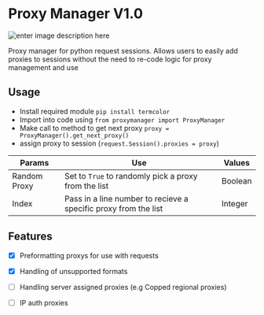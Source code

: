 ﻿# **Proxy Manager V1.0**
![enter image description here](https://lh3.googleusercontent.com/_yjXu_pVZgAFpFeJbcvaya5PjwNvtJHniX8clmIlKtYhROVB_I0sGrJjBkUWQLQWaTI7aljdhVG0VQ)

Proxy manager for python request sessions. Allows users to easily add proxies to sessions without the need to re-code logic for proxy management and use

## Usage

 - Install required module `pip install termcolor`
 - Import into code using `from proxymanager import ProxyManager`
 - Make call to method to get next proxy `proxy = ProxyManager().get_next_proxy()`
 - assign proxy to session (`request.Session().proxies = proxy`) 

|Params|Use | Values |
|--|--|--|
| Random Proxy |Set to `True` to randomly pick a proxy from the list| Boolean |
| Index  |Pass in a line number to recieve a specific proxy from the list | Integer |




## Features

 - [x] Preformatting proxys for use with requests 
 - [x] Handling of unsupported formats
 - [ ] Handling server assigned proxies (e.g Copped regional proxies)
 - [ ] IP auth proxies 


 


